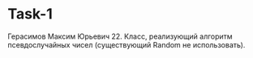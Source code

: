 # Task-1
Герасимов Максим Юрьевич
22.	Класс, реализующий алгоритм псевдослучайных чисел (cуществующий Random не использовать).
